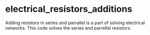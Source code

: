 # electrical_resistors_additions
Adding resistors in series and parrallel is a part of solving electrical networks. This code solves the series and parrellel resistors.
